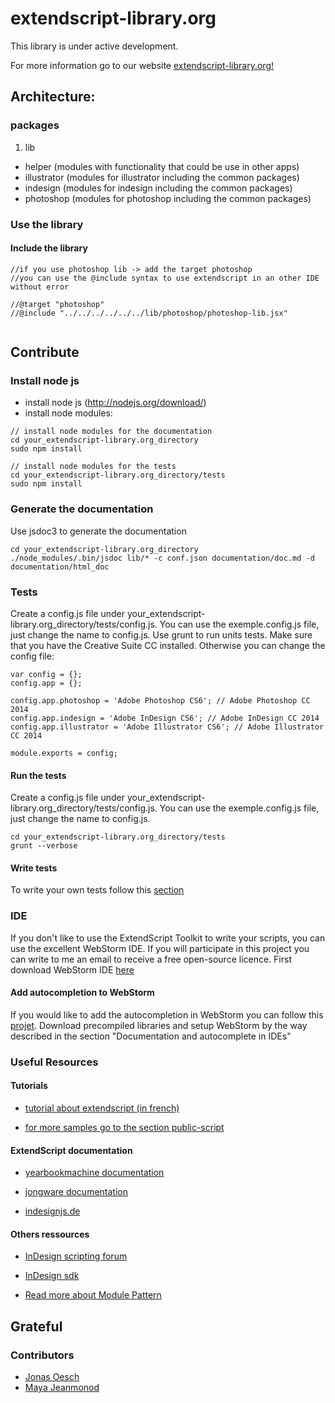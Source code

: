 # extendscript-library.org

This library is under active development.

For more information go to our website
[extendscript-library.org!](http://www.extendscript-library.org)

## Architecture:

### packages
1. lib
  * helper (modules with functionality that could be use in other apps)
  * illustrator (modules for illustrator including the common packages)
  * indesign (modules for indesign including the common packages)
  * photoshop (modules for photoshop including the common packages)

### Use the library

#### Include the library
```
//if you use photoshop lib -> add the target photoshop
//you can use the @include syntax to use extendscript in an other IDE without error

//@target "photoshop"
//@include "../../../../../../lib/photoshop/photoshop-lib.jsx"


```

## Contribute


### Install node js
  * install node js (http://nodejs.org/download/)
  * install node modules:
  ```
  // install node modules for the documentation
  cd your_extendscript-library.org_directory
  sudo npm install

  // install node modules for the tests
  cd your_extendscript-library.org_directory/tests
  sudo npm install

  ```


### Generate the documentation
Use jsdoc3 to generate the documentation

```
cd your_extendscript-library.org_directory
./node_modules/.bin/jsdoc lib/* -c conf.json documentation/doc.md -d documentation/html_doc
```


### Tests
Create a config.js file under your_extendscript-library.org_directory/tests/config.js.
You can use the exemple.config.js file, just change the name to config.js.
Use grunt to run units tests. Make sure that you have the Creative Suite CC installed.
Otherwise you can change the config file:
```
var config = {};
config.app = {};

config.app.photoshop = 'Adobe Photoshop CS6'; // Adobe Photoshop CC 2014
config.app.indesign = 'Adobe InDesign CS6'; // Adobe InDesign CC 2014
config.app.illustrator = 'Adobe Illustrator CS6'; // Adobe Illustrator CC 2014

module.exports = config;
```

#### Run the tests
Create a config.js file under your_extendscript-library.org_directory/tests/config.js.
You can use the exemple.config.js file, just change the name to config.js.
```
cd your_extendscript-library.org_directory/tests
grunt --verbose
```

#### Write tests
To write your own tests follow this [section](https://github.com/bastienEichenberger/extendscript-library.org/tree/master/tests)

### IDE
If you don't like to use the ExtendScript Toolkit to write your scripts, you can use the excellent WebStorm IDE.
If you will participate in this project you can write to me an email to receive a free open-source licence.
First download WebStorm IDE [here](https://www.jetbrains.com/webstorm/download/)

#### Add autocompletion to WebStorm
If you would like to add the autocompletion in WebStorm you can follow this [projet](https://github.com/yearbookmachine/extendscript-api-documentation).
Download precompiled libraries and setup WebStorm by the way described in the section "Documentation and autocomplete in IDEs"
                                                                                      
### Useful Resources

#### Tutorials
  * [tutorial about extendscript (in french)](https://openclassrooms.com/courses/ecrivez-des-scripts-en-extendscript)

  * [for more samples go to the section public-script](public-scripts)


#### ExtendScript documentation
  * [yearbookmachine documentation](http://yearbookmachine.github.io/esdocs/#/)
  
  * [jongware documentation](http://jongware.mit.edu/)

  * [indesignjs.de](https://www.indesignjs.de/extendscriptAPI/indesign-latest/#about.html)

#### Others ressources
  
  * [InDesign scripting forum](https://forums.adobe.com/community/indesign/indesign_scripting)
  
  * [InDesign sdk](http://www.adobe.com/devnet/indesign/sdk.html)

  * [Read more about Module Pattern](http://www.adequatelygood.com/JavaScript-Module-Pattern-In-Depth.html)
  
## Grateful
### Contributors
  * [Jonas Oesch](https://github.com/jonasoesch)
  * [Maya Jeanmonod](https://github.com/may0u)


